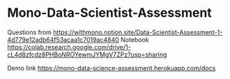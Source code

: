 # Mono-Data-Scientist-Assessment

Questions from https://withmono.notion.site/Data-Scientist-Assessment-1-4d779e12adb64f53acaa1c7019ac4840
Notebook https://colab.research.google.com/drive/1-cL4d8zfcdz8PHBoNROYewmJYMgV7ZPz?usp=sharing

Demo link https://mono-data-science-assessment.herokuapp.com/docs
